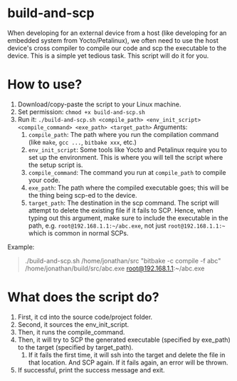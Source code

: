 # build-and-scp
When developing for an external device from a host (like developing for an embedded system from Yocto/Petalinux), we often need to use the host device's cross compiler to compile our code and scp the executable to the device. This is a simple yet tedious task. This script will do it for you.

# How to use?
1. Download/copy-paste the script to your Linux machine.
2. Set permission: `chmod +x build-and-scp.sh`
3. Run it: `./build-and-scp.sh <compile_path> <env_init_script> <compile_command> <exe_path> <target_path>`
   Arguments:
   1. `compile_path`: The path where you run the compilation command (like `make`, `gcc ...`, `bitbake xxx`, etc.)
   2. `env_init_script`: Some tools like Yocto and Petalinux require you to set up the environment. This is where you will tell the script where the setup script is.
   3. `compile_command`: The command you run at `compile_path` to compile your code.
   4. `exe_path`: The path where the compiled executable goes; this will be the thing being scp-ed to the device.
   5. `target_path`: The destination in the scp command. The script will attempt to delete the existing file if it fails to SCP. Hence, when typing out this argument, make sure to include the executable in the path, e.g. `root@192.168.1.1:~/abc.exe`, not just `root@192.168.1.1:~` which is common in normal SCPs.

Example:  
> ./build-and-scp.sh /home/jonathan/src "bitbake -c compile -f abc" /home/jonathan/build/src/abc.exe root@192.168.1.1:~/abc.exe

# What does the script do?
1. First, it cd into the source code/project folder.
2. Second, it sources the env_init_script.
3. Then, it runs the compile_command.
4. Then, it will try to SCP the generated executable (specified by exe_path) to the target (specified by target_path).
   1. If it fails the first time, it will ssh into the target and delete the file in that location. And SCP again. If it fails again, an error will be thrown.
5. If successful, print the success message and exit.
